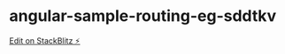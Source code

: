 # angular-sample-routing-eg-sddtkv

[Edit on StackBlitz ⚡️](https://stackblitz.com/edit/angular-sample-routing-eg-sddtkv)